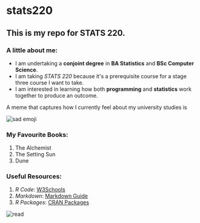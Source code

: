 # stats220

## This is my repo for STATS 220. 

### A little about me:

* I am undertaking a **conjoint degree** in **BA Statistics** and **BSc Computer Science**.
* I am taking *STATS 220* because it's a prerequisite course for a stage three course I want to take.
* I am interested in learning how both **programming** and **statistics** work together to produce an outcome.

A meme that captures how I currently feel about my university studies is 

![sad emoji](https://media1.tenor.com/m/Bi5t9IXWlEkAAAAd/funny-sad-emoji-getting-disintegrated-into-dust.gif)

### My Favourite Books:
1. The Alchemist
2. The Setting Sun
3. Dune

### Useful Resources:
1. *R Code*: [W3Schools](https://www.w3schools.com/r/)
2. *Markdown*: [Markdown Guide](https://www.markdownguide.org/basic-syntax/)
3. *R Packages*: [CRAN Packages](https://cran.r-project.org/web/packages/available_packages_by_name.html)

![read](https://media1.tenor.com/m/_V8TTKAXYB0AAAAC/spongebob-squarepants-sunglasses.gif)
